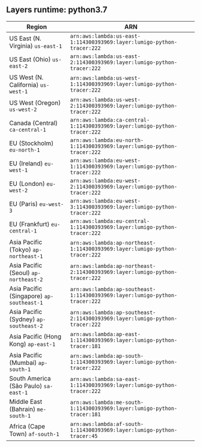 Layers runtime: python3.7
----
| Region | ARN |
| --- | --- |
|US East (N. Virginia)  `us-east-1`|`arn:aws:lambda:us-east-1:114300393969:layer:lumigo-python-tracer:222`|
|US East (Ohio)  `us-east-2`|`arn:aws:lambda:us-east-2:114300393969:layer:lumigo-python-tracer:222`|
|US West (N. California)  `us-west-1`|`arn:aws:lambda:us-west-1:114300393969:layer:lumigo-python-tracer:222`|
|US West (Oregon)  `us-west-2`|`arn:aws:lambda:us-west-2:114300393969:layer:lumigo-python-tracer:222`|
|Canada (Central)  `ca-central-1`|`arn:aws:lambda:ca-central-1:114300393969:layer:lumigo-python-tracer:222`|
|EU (Stockholm)  `eu-north-1`|`arn:aws:lambda:eu-north-1:114300393969:layer:lumigo-python-tracer:222`|
|EU (Ireland)  `eu-west-1`|`arn:aws:lambda:eu-west-1:114300393969:layer:lumigo-python-tracer:222`|
|EU (London)  `eu-west-2`|`arn:aws:lambda:eu-west-2:114300393969:layer:lumigo-python-tracer:222`|
|EU (Paris)  `eu-west-3`|`arn:aws:lambda:eu-west-3:114300393969:layer:lumigo-python-tracer:222`|
|EU (Frankfurt)  `eu-central-1`|`arn:aws:lambda:eu-central-1:114300393969:layer:lumigo-python-tracer:222`|
|Asia Pacific (Tokyo)  `ap-northeast-1`|`arn:aws:lambda:ap-northeast-1:114300393969:layer:lumigo-python-tracer:222`|
|Asia Pacific (Seoul)  `ap-northeast-2`|`arn:aws:lambda:ap-northeast-2:114300393969:layer:lumigo-python-tracer:222`|
|Asia Pacific (Singapore)  `ap-southeast-1`|`arn:aws:lambda:ap-southeast-1:114300393969:layer:lumigo-python-tracer:222`|
|Asia Pacific (Sydney)  `ap-southeast-2`|`arn:aws:lambda:ap-southeast-2:114300393969:layer:lumigo-python-tracer:222`|
|Asia Pacific (Hong Kong)  `ap-east-1`|`arn:aws:lambda:ap-east-1:114300393969:layer:lumigo-python-tracer:181`|
|Asia Pacific (Mumbai)  `ap-south-1`|`arn:aws:lambda:ap-south-1:114300393969:layer:lumigo-python-tracer:222`|
|South America (São Paulo)  `sa-east-1`|`arn:aws:lambda:sa-east-1:114300393969:layer:lumigo-python-tracer:222`|
|Middle East (Bahrain)  `me-south-1`|`arn:aws:lambda:me-south-1:114300393969:layer:lumigo-python-tracer:181`|
|Africa (Cape Town)  `af-south-1`|`arn:aws:lambda:af-south-1:114300393969:layer:lumigo-python-tracer:45`|

